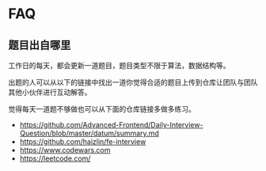 # FAQ 

## 题目出自哪里

工作日的每天，都会更新一道题目，题目类型不限于算法，数据结构等。

出题的人可以从以下的链接中找出一道你觉得合适的题目上传到仓库让团队与团队其他小伙伴进行互动解答。

觉得每天一道题不够做也可以从下面的仓库链接多做多练习。

- https://github.com/Advanced-Frontend/Daily-Interview-Question/blob/master/datum/summary.md
- https://github.com/haizlin/fe-interview
- https://www.codewars.com
- https://leetcode.com/